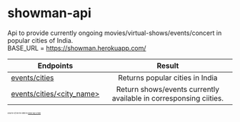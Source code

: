 # showman-api

Api to provide currently ongoing movies/virtual-shows/events/concert in popular cities of India.<br>
BASE_URL = https://showman.herokuapp.com/

| Endpoints       | Result           |
| -------------   |:-------------:|
| <a href="https://showman.herokuapp.com/events/cities">events/cities </a>      | Returns popular cities in India|
| <a href="https://showman.herokuapp.com/events/cities/delhi">events/cities/<city_name> </a>       | Return shows/events currently available in corresponsing ciities. |


<i style="font-size:4;">Source of all the data is <a href="https://in.bookmyshow.com/">Book My Show</a></i>
